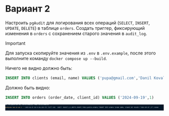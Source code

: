 # Вариант 2

Настроить `pgAudit` для логирования всех операций (`SELECT`, `INSERT`, `UPDATE`, `DELETE`) в таблице `orders`.
Создать триггер, фиксирующий изменения в `orders` с сохранением старого значения в `audit_log`.

> [!IMPORTANT]
> Для запуска скопируйте значения из `.env` в `.env.example`, после этого выполните команду `docker compose up --build`.

Ничего не видно должно быть:

```sql
INSERT INTO clients (email, name) VALUES ('pupa@gmail.com','Danil Kovalev')
```

Должно быть видно:

```sql
INSERT INTO orders (order_date, client_id) VALUES ('2024-09-19',1)
```

![img.png](images/1.png)